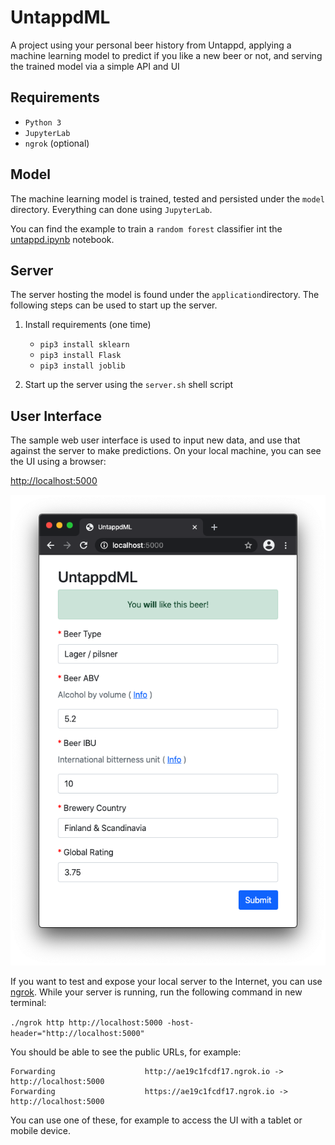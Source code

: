 # UntappdML

A project using your personal beer history from Untappd, applying a machine learning model to predict if you like a new beer or not, and serving the trained model via a simple API and UI

## Requirements

- `Python 3`
- `JupyterLab`
- `ngrok` (optional)

## Model

The machine learning model is trained, tested and persisted under the `model` directory. Everything can done using `JupyterLab`.

You can find the example to train a `random forest` classifier int the <a href="https://github.com/tutikka/UntappdML/blob/master/model/untappd.ipynb">untappd.ipynb</a> notebook.

## Server

The server hosting the model is found under the `application`directory. The following steps can be used to start up the server.

1. Install requirements (one time)

   - `pip3 install sklearn`
   - `pip3 install Flask`
   - `pip3 install joblib`

2. Start up the server using the `server.sh` shell script

## User Interface

The sample web user interface is used to input new data, and use that against the server to make predictions. On your local machine, you can see the UI using a browser:

<a href="http://localhost:5000">http://localhost:5000</a>

![Image](https://github.com/tutikka/UntappdML/blob/master/screenshots/screenshot.png)

If you want to test and expose your local server to the Internet, you can use <a href="https://ngrok.com">ngrok</a>. While your server is running, run the following command in new terminal:

`./ngrok http http://localhost:5000 -host-header="http://localhost:5000"`

You should be able to see the public URLs, for example:

```
Forwarding                    http://ae19c1fcdf17.ngrok.io -> http://localhost:5000  
Forwarding                    https://ae19c1fcdf17.ngrok.io -> http://localhost:5000
```

You can use one of these, for example to access the UI with a tablet or mobile device.